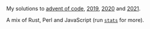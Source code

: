 My solutions to [advent of code], [2019], [2020] and [2021].

A mix of Rust, Perl and JavaScript (run [`stats`] for more).

[advent of code]: https://adventofcode.com/
[2019]: https://github.com/bobrippling/advent-of-code/tree/master/2019
[2020]: https://github.com/bobrippling/advent-of-code/tree/master/2020
[2021]: https://github.com/bobrippling/advent-of-code/tree/master/2021
[`stats`]: ./stats
